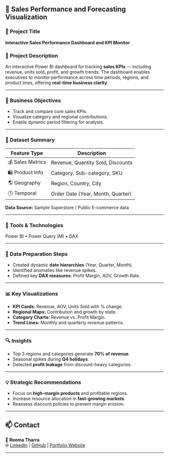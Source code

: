 ## 💼 Sales Performance and Forecasting Visualization  

### 🧠 Project Title  
**Interactive Sales Performance Dashboard and KPI Monitor**

### 📘 Project Description  
An interactive Power BI dashboard for tracking **sales KPIs** — including revenue, units sold, profit, and growth trends. The dashboard enables executives to monitor performance across time periods, regions, and product lines, offering **real-time business clarity**.

---

### 🎯 Business Objectives  
- Track and compare core sales KPIs.  
- Visualize category and regional contributions.  
- Enable dynamic period filtering for analysis.

---

### 📁 Dataset Summary  

| Feature Type | Description |
|---------------|-------------|
| 💰 Sales Metrics | Revenue, Quantity Sold, Discounts |
| 🛍️ Product Info | Category, Sub-category, SKU |
| 🌎 Geography | Region, Country, City |
| 🕒 Temporal | Order Date (Year, Month, Quarter) |

**Data Source:** Sample Superstore / Public E-commerce data  

---

### 🧰 Tools & Technologies  
Power BI • Power Query (M) • DAX  

---

### 🧹 Data Preparation Steps  
- Created dynamic **date hierarchies** (Year, Quarter, Month).  
- Identified anomalies like revenue spikes.  
- Defined key **DAX measures**: Profit Margin, AOV, Growth Rate.  

---

### 📊 Key Visualizations  
- **KPI Cards:** Revenue, AOV, Units Sold with % change.  
- **Regional Maps:** Contribution and growth by state.  
- **Category Charts:** Revenue vs. Profit Margin.  
- **Trend Lines:** Monthly and quarterly revenue patterns.  

---

### 🔍 Insights  
- Top 3 regions and categories generate **70% of revenue**.  
- Seasonal spikes during **Q4 holidays**.  
- Detected **profit leakage** from discount-heavy categories.  

---

### 💡 Strategic Recommendations  
- Focus on **high-margin products** and profitable regions.  
- Increase resource allocation in **fast-growing markets**.  
- Reassess discount policies to prevent margin erosion.  

---

## 📫 Contact  

📧 **Reema Tharra**  
🌐 [LinkedIn](#) | [GitHub](#) | [Portfolio Website](#)

---
